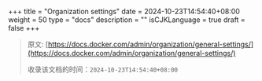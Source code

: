 +++
title = "Organization settings"
date = 2024-10-23T14:54:40+08:00
weight = 50
type = "docs"
description = ""
isCJKLanguage = true
draft = false
+++

> 原文: [https://docs.docker.com/admin/organization/general-settings/](https://docs.docker.com/admin/organization/general-settings/)
>
> 收录该文档的时间：`2024-10-23T14:54:40+08:00`
